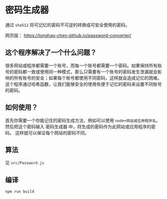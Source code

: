 # 密码生成器
通过 `sha512` 将可记忆的密码不可逆的转换成可安全使用的密码。

网页版：
https://longhao-chen.github.io/password-converter/

## 这个程序解决了一个什么问题？
很多网站或程序都需要一个账号，而每一个账号都需要一个密码。如果保持所有账号的密码都一致或使用同一种模式，那么只需要有一个账号的密码发生泄漏就会影响的所有账号的安全；如果每个账号都使用不同密码，这样就会造成记忆的困难。这个程序通过哈希函数，让我们能够安全的使用有便于记忆的密码来设置不同账号的密码。

## 如何使用？
首先你需要一个你能记住的密码生成方法，例如可以使用 `node+网站或应用程序名`。
然后把这个密码输入 密码生成器 中，将生成的密码作为此网站或应用程序的密码。
这样就可以保证每个网站的密码不同。

## 算法
见 `src/Password.js`

## 编译
```
npm run build
```
